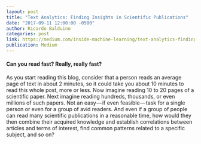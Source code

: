 ```yaml
---
layout: post
title: "Text Analytics: Finding Insights in Scientific Publications"
date: "2017-09-11 12:00:00 -0500"
author: Ricardo Balduino
categories: post
link: https://medium.com/inside-machine-learning/text-analytics-finding-insights-in-scientific-publications-ab41315a6a37
publication: Medium
---
```

#### Can you read fast? Really, really fast?
As you start reading this blog, consider that a person reads an average page of text in about 2 minutes, so it could take you about 10 minutes to read this whole post, more or less. Now imagine reading 10 to 20 pages of a scientific paper. Next imagine reading hundreds, thousands, or even millions of such papers. Not an easy — if even feasible — task for a single person or even for a group of avid readers. And even if a group of people can read many scientific publications in a reasonable time, how would they then combine their acquired knowledge and establish correlations between articles and terms of interest, find common patterns related to a specific subject, and so on?